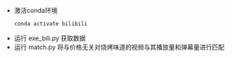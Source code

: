 * 激活conda环境
  ```bash
  conda activate bilibili
  ```
* 运行 exe_bili.py 获取数据
* 运行 match.py    将与价格无关对烧烤味道的视频与其播放量和弹幕量进行匹配
